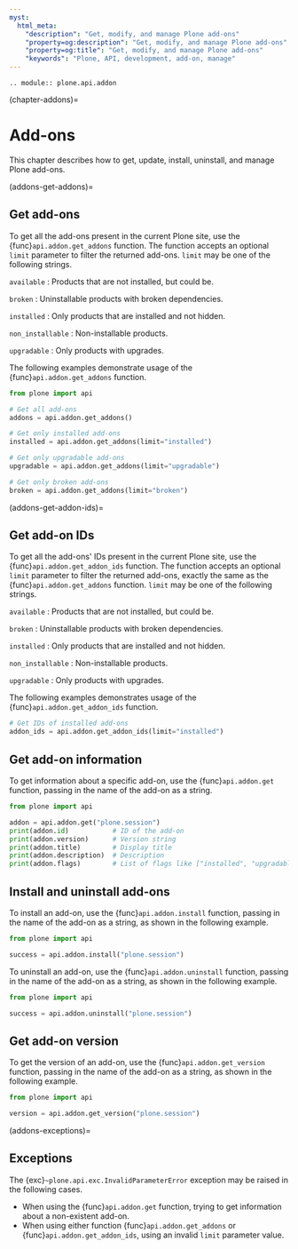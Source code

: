 ```yaml
---
myst:
  html_meta:
    "description": "Get, modify, and manage Plone add-ons"
    "property=og:description": "Get, modify, and manage Plone add-ons"
    "property=og:title": "Get, modify, and manage Plone add-ons"
    "keywords": "Plone, API, development, add-on, manage"
---
```


```{eval-rst}
.. module:: plone.api.addon
```

(chapter-addons)=

# Add-ons

This chapter describes how to get, update, install, uninstall, and manage Plone add-ons.


(addons-get-addons)=

## Get add-ons

To get all the add-ons present in the current Plone site, use the {func}`api.addon.get_addons` function.
The function accepts an optional `limit` parameter to filter the returned add-ons.
`limit` may be one of the following strings.

`available`
:   Products that are not installed, but could be.

`broken`
:   Uninstallable products with broken dependencies.

`installed`
:   Only products that are installed and not hidden.

`non_installable`
:   Non-installable products.

`upgradable`
:   Only products with upgrades.

The following examples demonstrate usage of the {func}`api.addon.get_addons` function.

```python
from plone import api

# Get all add-ons
addons = api.addon.get_addons()

# Get only installed add-ons
installed = api.addon.get_addons(limit="installed")

# Get only upgradable add-ons
upgradable = api.addon.get_addons(limit="upgradable")

# Get only broken add-ons
broken = api.addon.get_addons(limit="broken")
```

(addons-get-addon-ids)=

## Get add-on IDs

To get all the add-ons' IDs present in the current Plone site, use the {func}`api.addon.get_addon_ids` function.
The function accepts an optional `limit` parameter to filter the returned add-ons, exactly the same as the {func}`api.addon.get_addons` function.
`limit` may be one of the following strings.

`available`
:   Products that are not installed, but could be.

`broken`
:   Uninstallable products with broken dependencies.

`installed`
:   Only products that are installed and not hidden.

`non_installable`
:   Non-installable products.

`upgradable`
:   Only products with upgrades.

The following examples demonstrates usage of the {func}`api.addon.get_addon_ids` function.

```python
# Get IDs of installed add-ons
addon_ids = api.addon.get_addon_ids(limit="installed")
```
## Get add-on information

To get information about a specific add-on, use the {func}`api.addon.get` function, passing in the name of the add-on as a string.

```python
from plone import api

addon = api.addon.get("plone.session")
print(addon.id)           # ID of the add-on
print(addon.version)      # Version string
print(addon.title)        # Display title
print(addon.description)  # Description
print(addon.flags)        # List of flags like ["installed", "upgradable"]
```

## Install and uninstall add-ons

To install an add-on, use the {func}`api.addon.install` function, passing in the name of the add-on as a string, as shown in the following example.

```python
from plone import api

success = api.addon.install("plone.session")
```

To uninstall an add-on, use the {func}`api.addon.uninstall` function, passing in the name of the add-on as a string, as shown in the following example.


```python
from plone import api

success = api.addon.uninstall("plone.session")
```

## Get add-on version

To get the version of an add-on, use the {func}`api.addon.get_version` function, passing in the name of the add-on as a string, as shown in the following example.

```python
from plone import api

version = api.addon.get_version("plone.session")
```

(addons-exceptions)=

## Exceptions


The {exc}`~plone.api.exc.InvalidParameterError` exception may be raised in the following cases.

- When using the {func}`api.addon.get` function, trying to get information about a non-existent add-on.
- When using either function {func}`api.addon.get_addons` or {func}`api.addon.get_addon_ids`, using an invalid `limit` parameter value.

